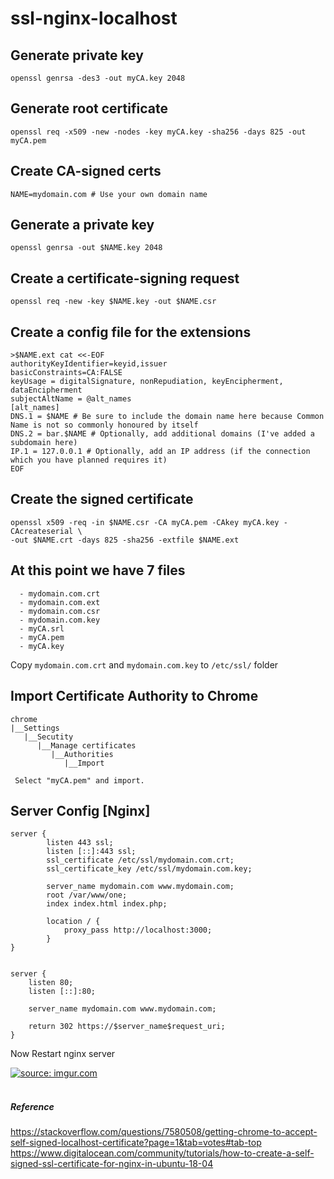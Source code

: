 # ssl-nginx-localhost

Generate private key
--------------------
    openssl genrsa -des3 -out myCA.key 2048
    
Generate root certificate
------------------------------
    openssl req -x509 -new -nodes -key myCA.key -sha256 -days 825 -out myCA.pem

Create CA-signed certs
----------------------

    NAME=mydomain.com # Use your own domain name
    
Generate a private key
----------------------
    openssl genrsa -out $NAME.key 2048
    
Create a certificate-signing request
------------------------------------------
    openssl req -new -key $NAME.key -out $NAME.csr
    
Create a config file for the extensions
---------------------------------------
  ```
  >$NAME.ext cat <<-EOF
  authorityKeyIdentifier=keyid,issuer
  basicConstraints=CA:FALSE
  keyUsage = digitalSignature, nonRepudiation, keyEncipherment, dataEncipherment
  subjectAltName = @alt_names
  [alt_names]
  DNS.1 = $NAME # Be sure to include the domain name here because Common Name is not so commonly honoured by itself
  DNS.2 = bar.$NAME # Optionally, add additional domains (I've added a subdomain here)
  IP.1 = 127.0.0.1 # Optionally, add an IP address (if the connection which you have planned requires it)
  EOF
  ```
Create the signed certificate
---------------------------------
    openssl x509 -req -in $NAME.csr -CA myCA.pem -CAkey myCA.key -CAcreateserial \
    -out $NAME.crt -days 825 -sha256 -extfile $NAME.ext
    
At this point we have 7 files
-------------------------------
```
  - mydomain.com.crt
  - mydomain.com.ext
  - mydomain.com.csr
  - mydomain.com.key
  - myCA.srl
  - myCA.pem
  - myCA.key
  ```
Copy `mydomain.com.crt` and `mydomain.com.key` to `/etc/ssl/` folder

Import Certificate Authority to Chrome
---------------------------------------
```
chrome
|__Settings
   |__Secutity
      |__Manage certificates
         |__Authorities
            |__Import
            
 Select "myCA.pem" and import.
 ```
    
Server Config [Nginx]
---------------------------
```
server {
        listen 443 ssl;
        listen [::]:443 ssl;
        ssl_certificate /etc/ssl/mydomain.com.crt;
        ssl_certificate_key /etc/ssl/mydomain.com.key;

        server_name mydomain.com www.mydomain.com;
        root /var/www/one;
        index index.html index.php;

        location / {
            proxy_pass http://localhost:3000;
        }
}


server {
    listen 80;
    listen [::]:80;

    server_name mydomain.com www.mydomain.com;

    return 302 https://$server_name$request_uri;
}
```
Now Restart nginx server

<a href="https://i.imgur.com/RC3rSmI.png"><img src="https://i.imgur.com/RC3rSmI.png" title="source: imgur.com" /></a><br/><br/>

##### Reference
https://stackoverflow.com/questions/7580508/getting-chrome-to-accept-self-signed-localhost-certificate?page=1&tab=votes#tab-top
https://www.digitalocean.com/community/tutorials/how-to-create-a-self-signed-ssl-certificate-for-nginx-in-ubuntu-18-04

